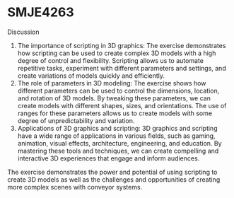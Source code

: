 # SMJE4263

Discussion
1.  The importance of scripting in 3D graphics: The exercise demonstrates how scripting can be used to create complex 3D models with a high degree of control and         flexibility. Scripting allows us to automate repetitive tasks, experiment with different parameters and settings, and create variations of models quickly and efficiently.
2. The role of parameters in 3D modeling: The exercise shows how different parameters can be used to control the dimensions, location, and rotation of 3D models. By tweaking these parameters, we can create models with different shapes, sizes, and orientations. The use of ranges for these parameters allows us to create models with some degree of unpredictability and variation.
3. Applications of 3D graphics and scripting: 3D graphics and scripting have a wide range of applications in various fields, such as gaming, animation, visual effects, architecture, engineering, and education. By mastering these tools and techniques, we can create compelling and interactive 3D experiences that engage and inform audiences.


The exercise demonstrates the power and potential of using scripting to create 3D models as well as the challenges and opportunities of creating more complex scenes with conveyor systems.
